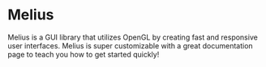 # Melius
Melius is a GUI library that utilizes OpenGL by creating fast and responsive user interfaces. Melius is super customizable with a great documentation page to teach you how to get started quickly!

